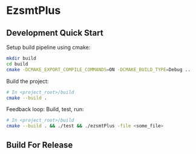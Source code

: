 # EzsmtPlus

## Development Quick Start

Setup build pipeline using cmake:

```sh
mkdir build
cd build
cmake -DCMAKE_EXPORT_COMPILE_COMMANDS=ON -DCMAKE_BUILD_TYPE=Debug ..
```

Build the project:

``` sh
# In <project_root>/build
cmake --build .
```

Feedback loop: Build, test, run:

``` sh
# In <project_root>/build
cmake --build . && ./test && ./ezsmtPlus -file <some_file>
```

## Build For Release

```

```



